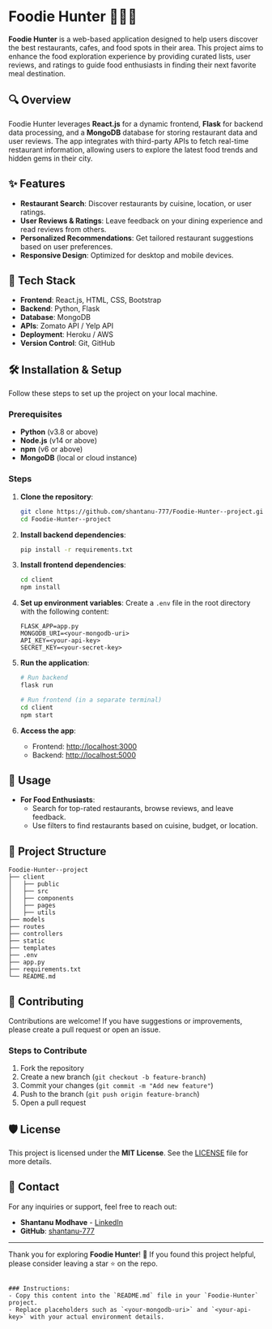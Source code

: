 
# Foodie Hunter 🍔🍕🍜

**Foodie Hunter** is a web-based application designed to help users discover the best restaurants, cafes, and food spots in their area. This project aims to enhance the food exploration experience by providing curated lists, user reviews, and ratings to guide food enthusiasts in finding their next favorite meal destination.

## 🔍 Overview

Foodie Hunter leverages **React.js** for a dynamic frontend, **Flask** for backend data processing, and a **MongoDB** database for storing restaurant data and user reviews. The app integrates with third-party APIs to fetch real-time restaurant information, allowing users to explore the latest food trends and hidden gems in their city.

## ✨ Features

- **Restaurant Search**: Discover restaurants by cuisine, location, or user ratings.
- **User Reviews & Ratings**: Leave feedback on your dining experience and read reviews from others.
- **Personalized Recommendations**: Get tailored restaurant suggestions based on user preferences.
- **Responsive Design**: Optimized for desktop and mobile devices.

## 🚀 Tech Stack

- **Frontend**: React.js, HTML, CSS, Bootstrap
- **Backend**: Python, Flask
- **Database**: MongoDB
- **APIs**: Zomato API / Yelp API
- **Deployment**: Heroku / AWS
- **Version Control**: Git, GitHub

## 🛠️ Installation & Setup

Follow these steps to set up the project on your local machine.

### Prerequisites
- **Python** (v3.8 or above)
- **Node.js** (v14 or above)
- **npm** (v6 or above)
- **MongoDB** (local or cloud instance)

### Steps

1. **Clone the repository**:

   ```bash
   git clone https://github.com/shantanu-777/Foodie-Hunter--project.git
   cd Foodie-Hunter--project
   ```

2. **Install backend dependencies**:

   ```bash
   pip install -r requirements.txt
   ```

3. **Install frontend dependencies**:

   ```bash
   cd client
   npm install
   ```

4. **Set up environment variables**:
   Create a `.env` file in the root directory with the following content:

   ```env
   FLASK_APP=app.py
   MONGODB_URI=<your-mongodb-uri>
   API_KEY=<your-api-key>
   SECRET_KEY=<your-secret-key>
   ```

5. **Run the application**:

   ```bash
   # Run backend
   flask run

   # Run frontend (in a separate terminal)
   cd client
   npm start
   ```

6. **Access the app**:
   - Frontend: [http://localhost:3000](http://localhost:3000)
   - Backend: [http://localhost:5000](http://localhost:5000)

## 📱 Usage

- **For Food Enthusiasts**:
  - Search for top-rated restaurants, browse reviews, and leave feedback.
  - Use filters to find restaurants based on cuisine, budget, or location.

## 📂 Project Structure

```
Foodie-Hunter--project
├── client
│   ├── public
│   ├── src
│   ├── components
│   ├── pages
│   ├── utils
├── models
├── routes
├── controllers
├── static
├── templates
├── .env
├── app.py
├── requirements.txt
└── README.md
```

## 🤝 Contributing

Contributions are welcome! If you have suggestions or improvements, please create a pull request or open an issue.

### Steps to Contribute

1. Fork the repository
2. Create a new branch (`git checkout -b feature-branch`)
3. Commit your changes (`git commit -m "Add new feature"`)
4. Push to the branch (`git push origin feature-branch`)
5. Open a pull request

## 🛡️ License

This project is licensed under the **MIT License**. See the [LICENSE](LICENSE) file for more details.

## 📧 Contact

For any inquiries or support, feel free to reach out:

- **Shantanu Modhave** - [LinkedIn](https://www.linkedin.com/in/shantanumodhave/)
- **GitHub**: [shantanu-777](https://github.com/shantanu-777)

---

Thank you for exploring **Foodie Hunter**! 🌟 If you found this project helpful, please consider leaving a star ⭐ on the repo.
```

### Instructions:
- Copy this content into the `README.md` file in your `Foodie-Hunter` project.
- Replace placeholders such as `<your-mongodb-uri>` and `<your-api-key>` with your actual environment details.
